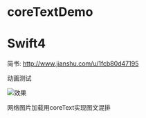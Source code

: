 # coreTextDemo
# Swift4

简书: http://www.jianshu.com/u/1fcb80d47195

动画测试

![效果](https://github.com/haohaocai/coreTextDemo/blob/master/coreTextDemo/coreText.gif)

网络图片加载用coreText实现图文混排
